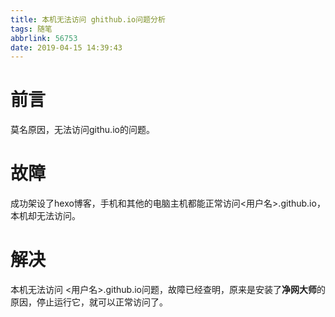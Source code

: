 ```yaml
---
title: 本机无法访问 ghithub.io问题分析
tags: 随笔
abbrlink: 56753
date: 2019-04-15 14:39:43
---
```

# 前言

莫名原因，无法访问githu.io的问题。<!---more--->

# 故障

成功架设了hexo博客，手机和其他的电脑主机都能正常访问<用户名>.github.io，本机却无法访问。

# 解决

本机无法访问 <用户名>.github.io问题，故障已经查明，原来是安装了**净网大师**的原因，停止运行它，就可以正常访问了。